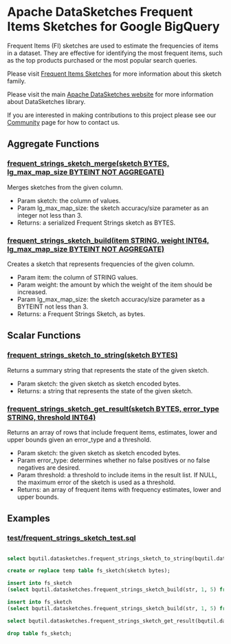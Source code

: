 <!--
    Licensed to the Apache Software Foundation (ASF) under one
    or more contributor license agreements.  See the NOTICE file
    distributed with this work for additional information
    regarding copyright ownership.  The ASF licenses this file
    to you under the Apache License, Version 2.0 (the
    "License"); you may not use this file except in compliance
    with the License.  You may obtain a copy of the License at

      http://www.apache.org/licenses/LICENSE-2.0

    Unless required by applicable law or agreed to in writing,
    software distributed under the License is distributed on an
    "AS IS" BASIS, WITHOUT WARRANTIES OR CONDITIONS OF ANY
    KIND, either express or implied.  See the License for the
    specific language governing permissions and limitations
    under the License.
-->

# Apache DataSketches Frequent Items Sketches for Google BigQuery

Frequent Items (FI) sketches are used to estimate the
frequencies of items in a dataset. They are effective for identifying the most
frequent items, such as the top products purchased or the most popular search
queries.

Please visit 
[Frequent Items Sketches](https://datasketches.apache.org/docs/Frequency/FrequencySketches.html) 
for more information about this sketch family.

Please visit the main 
[Apache DataSketches website](https://datasketches.apache.org) 
for more information about DataSketches library.

If you are interested in making contributions to this project please see our 
[Community](https://datasketches.apache.org/docs/Community/) 
page for how to contact us.

## Aggregate Functions

### [frequent_strings_sketch_merge(sketch BYTES, lg_max_map_size BYTEINT NOT AGGREGATE)](../fi/sqlx/frequent_strings_sketch_merge.sqlx)
Merges sketches from the given column.

* Param sketch: the column of values.
* Param lg\_max\_map\_size: the sketch accuracy/size parameter as an integer not less than 3.
* Returns: a serialized Frequent Strings sketch as BYTES.

### [frequent_strings_sketch_build(item STRING, weight INT64, lg_max_map_size BYTEINT NOT AGGREGATE)](../fi/sqlx/frequent_strings_sketch_build.sqlx)
Creates a sketch that represents frequencies of the given column.

* Param item: the column of STRING values.
* Param weight: the amount by which the weight of the item should be increased.
* Param lg\_max\_map\_size: the sketch accuracy/size parameter as a BYTEINT not less than 3.
* Returns: a Frequent Strings Sketch, as bytes.

## Scalar Functions

### [frequent_strings_sketch_to_string(sketch BYTES)](../fi/sqlx/frequent_strings_sketch_to_string.sqlx)
Returns a summary string that represents the state of the given sketch.

* Param sketch: the given sketch as sketch encoded bytes.
* Returns: a string that represents the state of the given sketch.

### [frequent_strings_sketch_get_result(sketch BYTES, error_type STRING, threshold INT64)](../fi/sqlx/frequent_strings_sketch_get_result.sqlx)
Returns an array of rows that include frequent items, estimates, lower and upper bounds
given an error\_type and a threshold.

* Param sketch: the given sketch as sketch encoded bytes.
* Param error\_type: determines whether no false positives or no false negatives are desired.
* Param threshold: a threshold to include items in the result list.
If NULL, the maximum error of the sketch is used as a threshold.
* Returns: an array of frequent items with frequency estimates, lower and upper bounds.

## Examples

### [test/frequent_strings_sketch_test.sql](../fi/test/frequent_strings_sketch_test.sql)
```sql

select bqutil.datasketches.frequent_strings_sketch_to_string(bqutil.datasketches.frequent_strings_sketch_build(str, 1, 5)) from unnest(["a", "b", "c"]) as str;

create or replace temp table fs_sketch(sketch bytes);

insert into fs_sketch
(select bqutil.datasketches.frequent_strings_sketch_build(str, 1, 5) from unnest(["a", "b", "c", "d"]) as str);

insert into fs_sketch
(select bqutil.datasketches.frequent_strings_sketch_build(str, 1, 5) from unnest(["a", "a", "c"]) as str);

select bqutil.datasketches.frequent_strings_sketch_get_result(bqutil.datasketches.frequent_strings_sketch_merge(sketch, 5), "NO_FALSE_NEGATIVES", null) from fs_sketch;

drop table fs_sketch;
```
